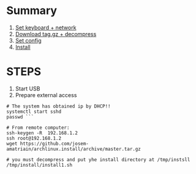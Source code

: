 # Summary

1. [Set keyboard + network](https://github.com/josem-amatriain/archlinux.install#installing-network-manual-mode#keyboard)
1. [Download tag.gz + decompress ](https://github.com/josem-amatriain/archlinux.install#boot)
1. [Set config](https://github.com/josem-amatriain/archlinux.install#keyboard)
1. [Install](https://github.com/josem-amatriain/archlinux.install#install)

# STEPS

1. Start USB
1. Prepare external access 
```ip addr show
# The system has obtained ip by DHCP!!
systemctl start sshd
passwd ```

# From remote computer:
ssh-keygen -R  192.168.1.2
ssh root@192.168.1.2
wget https://github.com/josem-amatriain/archlinux.install/archive/master.tar.gz

# you must decompress and put yhe install directory at /tmp/instsll
/tmp/install/install1.sh 
```
